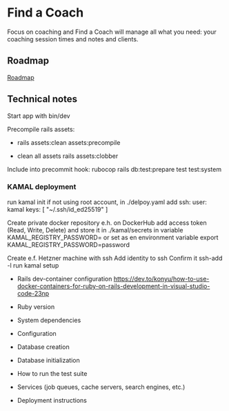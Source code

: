 # Find a Coach

Focus on coaching and Find a Coach will manage all what you need: your coaching session times and notes and clients.

## Roadmap

[Roadmap](https://github.com/users/valasek/projects/2/views/1?layout=board)

## Technical notes

Start app with bin/dev

Precompile rails assets:
- rails assets:clean assets:precompile

- clean all assets
rails assets:clobber

Include into precommit hook:
rubocop
rails db:test:prepare test test:system

### KAMAL deployment

run kamal init
if not using root account, in ./delpoy.yaml add
ssh:
  user: kamal
  keys: [ "~/.ssh/id_ed25519" ]

Create private docker repository e.h. on DockerHub
add access token (Read, Write, Delete) and store it in ./kamal/secrets in variable KAMAL_REGISTRY_PASSWORD= or set as en environment variable export KAMAL_REGISTRY_PASSWORD=password

Create e.f. Hetzner machine with ssh
Add identity to ssh
Confirm it
ssh-add -l
run kamal setup

* Rails dev-container configuration
https://dev.to/konyu/how-to-use-docker-containers-for-ruby-on-rails-development-in-visual-studio-code-23np

* Ruby version

* System dependencies

* Configuration

* Database creation

* Database initialization

* How to run the test suite

* Services (job queues, cache servers, search engines, etc.)

* Deployment instructions
